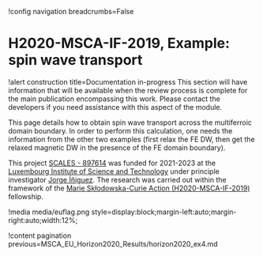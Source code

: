 !config navigation breadcrumbs=False

# H2020-MSCA-IF-2019, Example: spin wave transport

!alert construction title=Documentation in-progress
This section will have information that will be available when the review process is complete for the main publication encompassing this work. Please contact the developers if you need assistance with this aspect of the module.

This page details how to obtain spin wave transport across the multiferroic domain boundary. In order to perform this calculation, one needs the information from the other two examples (first relax the FE DW, then get the relaxed magnetic DW in the presence of the FE domain boundary).

This project [SCALES - 897614](https://cordis.europa.eu/project/id/897614) was funded for 2021-2023 at the [Luxembourg Institute of Science and Technology](https://www.list.lu/) under principle investigator [Jorge Íñiguez](https://sites.google.com/site/jorgeiniguezresearch/). The research was carried out within the framework of the [Marie Skłodowska-Curie Action (H2020-MSCA-IF-2019)](https://ec.europa.eu/info/funding-tenders/opportunities/portal/screen/opportunities/topic-details/msca-if-2020) fellowship.

!media media/euflag.png style=display:block;margin-left:auto;margin-right:auto;width:12%;

!content pagination previous=MSCA_EU_Horizon2020_Results/horizon2020_ex4.md
